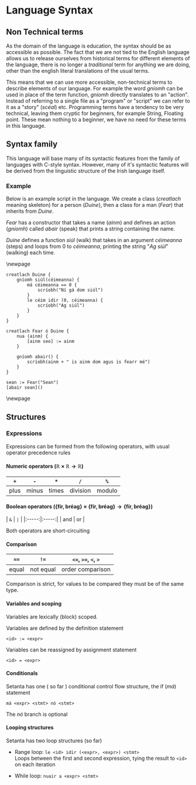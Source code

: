 # Language Syntax

## Non Technical terms

As the domain of the language is education, the syntax should be as accessible as possible. The fact that we are not tied to the English language allows us to release ourselves from historical terms for different elements of the language, there is no longer a *traditional* term for anything we are doing, other than the english literal translations of the usual terms. 

This means that we can use more accessible, non-technical terms to describe elements of our language. For example the word *gníomh* can be used in place of the term function, *gníomh* directly translates to an "action". Instead of referring to a single file as a "program" or "script" we can refer to it as a "story" (*scéal*) etc. Programming terms have a tendency to be very technical, leaving them cryptic for beginners, for example String, Floating point. These mean nothing to a beginner, we have no need for these terms in this language.

## Syntax family

This language will base many of its syntactic features from the family of languages with C-style syntax. However, many of it's syntactic features will be derived from the linguistic structure of the Irish language itself.

### Example
Below is an example script in the language. We create a class (*creatlach* meaning skeleton) for a person (*Duine*), then a class for a man (*Fear*) that inherits from *Duine*.

*Fear* has a constructor that takes a name (*ainm*) and defines an action (*gníomh*) called *abair* (speak) that prints a string containing the name.

*Duine* defines a function *siúl* (walk) that takes in an argument *céimeanna* (steps) and loops from 0 to *céimeanna*, printing the string "*Ag siúl*" (walking) each time.

\newpage

```
creatlach Duine {
    gníomh siúl(céimeanna) {
        má céimeanna == 0 {
            scríobh("Ní gá dom siúl")
        }
        le céim idir (0, céimeanna) {
            scríobh("Ag siúl")
        }
    }
}

creatlach Fear ó Duine {
    nua (ainm) {
        [ainm seo] := ainm
    }

    gníomh abair() {
        scríobh(ainm + " is ainm dom agus is fearr mé")
    }
}

sean := Fear("Sean")
[abair sean]()
```

\newpage

## Structures

### Expressions

Expressions can be formed from the following operators, with usual operator precedence rules

#### Numeric operators $(\mathbb{R} \times \mathbb{R} \to \mathbb{R})$

| `+`     |  `-`  | `*`   | `/`      | `%`    |
|:-------:|:-----:|:-----:|:--------:|:------:|
|  plus   | minus | times | division | modulo |

#### Boolean operators $(\{\mathrm{fír}, \mathrm{bréag}\} \times \{\mathrm{fír}, \mathrm{bréag}\} \to \{\mathrm{fír}, \mathrm{bréag}\})$

| `&`   |  `|`  |
|:-----:|:-----:|
|  and  |  or   |

Both operators are short-circuiting

#### Comparison

| `==`  |  `!=`      | `<=`, `>=`, `<`, `>`  |
|:-----:|:----------:|:---------------------:|
| equal |  not equal | order comparison      |

Comparison is strict, for values to be compared they must be of the same type.

#### Variables and scoping

Variables are lexically (block) scoped.

Variables are defined by the definition statement

```
<id> := <expr>
```

Variables can be reassigned by assignment statement

```
<id> = <expr>
```

#### Conditionals

Setanta has one ( so far ) conditional control flow structure, the if (*má*) statement

```
má <expr> <stmt> nó <stmt>
```

The *nó* branch is optional

#### Looping structures

Setanta has two loop structures (so far)

- Range loop: `le <id> idir (<expr>, <expr>) <stmt>`  
  Loops between the first and second expression, tying the result to `<id>` on each iteration

- While loop: `nuair a <expr> <stmt>`
